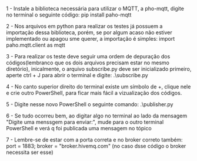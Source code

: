 1 - Instale a biblioteca necessária para utilizar o MQTT, a pho-mqtt, digite no terminal o seguinte código: pip install paho-mqtt

2 - Nos arquivos em python para realizar os testes já possuem a importação dessa biblioteca, porém, se por algum acaso não estiver implementado ou apagou sme querer, a importação é simples: import paho.mqtt.client as mqtt

3 - Para realizar os teste deve seguir uma ordem de depuração dos códigos(lembranco que os dois arquivos precisam estar no mesmo diretório), inicalmente, o arquivo subscribe.py deve ser inicializado primeiro, 
aperte ctrl + J para abrir o terminal e digite: .\subscribe.py

4 - No canto superior direito do terminal existe um símbolo de +, clique nele e crie outro PowerShell, para ficar mais fácil a vizualização dos códigos.

5 - Digite nesse novo PowerShell o seguinte comando: .\publisher.py

6 - Se tudo ocorreu bem, ao digitar algo no terminal ao lado da mensagem "Digite uma menssgem para enviar:", mude para o outro terminal PowerShell e verá q foi publicada uma mensagem no tópico

7 - Lembre-se de estar com a porta correta e no broker correto também: port = 1883; broker = "broker.hivemq.com" (no caso dsse código o broker necessita ser esse)
